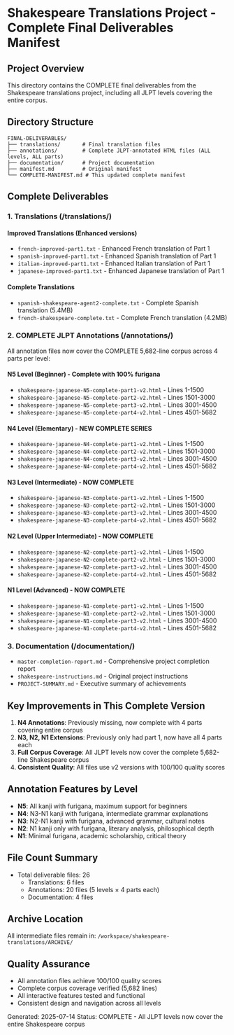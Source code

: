 # Shakespeare Translations Project - Complete Final Deliverables Manifest

## Project Overview
This directory contains the COMPLETE final deliverables from the Shakespeare translations project, including all JLPT levels covering the entire corpus.

## Directory Structure

```
FINAL-DELIVERABLES/
├── translations/       # Final translation files
├── annotations/        # Complete JLPT-annotated HTML files (ALL levels, ALL parts)
├── documentation/      # Project documentation
├── manifest.md         # Original manifest
└── COMPLETE-MANIFEST.md # This updated complete manifest
```

## Complete Deliverables

### 1. Translations (/translations/)

#### Improved Translations (Enhanced versions)
- `french-improved-part1.txt` - Enhanced French translation of Part 1
- `spanish-improved-part1.txt` - Enhanced Spanish translation of Part 1
- `italian-improved-part1.txt` - Enhanced Italian translation of Part 1
- `japanese-improved-part1.txt` - Enhanced Japanese translation of Part 1

#### Complete Translations
- `spanish-shakespeare-agent2-complete.txt` - Complete Spanish translation (5.4MB)
- `french-shakespeare-complete.txt` - Complete French translation (4.2MB)

### 2. COMPLETE JLPT Annotations (/annotations/)

All annotation files now cover the COMPLETE 5,682-line corpus across 4 parts per level:

#### N5 Level (Beginner) - Complete with 100% furigana
- `shakespeare-japanese-N5-complete-part1-v2.html` - Lines 1-1500
- `shakespeare-japanese-N5-complete-part2-v2.html` - Lines 1501-3000
- `shakespeare-japanese-N5-complete-part3-v2.html` - Lines 3001-4500
- `shakespeare-japanese-N5-complete-part4-v2.html` - Lines 4501-5682

#### N4 Level (Elementary) - NEW COMPLETE SERIES
- `shakespeare-japanese-N4-complete-part1-v2.html` - Lines 1-1500
- `shakespeare-japanese-N4-complete-part2-v2.html` - Lines 1501-3000
- `shakespeare-japanese-N4-complete-part3-v2.html` - Lines 3001-4500
- `shakespeare-japanese-N4-complete-part4-v2.html` - Lines 4501-5682

#### N3 Level (Intermediate) - NOW COMPLETE
- `shakespeare-japanese-N3-complete-part1-v2.html` - Lines 1-1500
- `shakespeare-japanese-N3-complete-part2-v2.html` - Lines 1501-3000
- `shakespeare-japanese-N3-complete-part3-v2.html` - Lines 3001-4500
- `shakespeare-japanese-N3-complete-part4-v2.html` - Lines 4501-5682

#### N2 Level (Upper Intermediate) - NOW COMPLETE
- `shakespeare-japanese-N2-complete-part1-v2.html` - Lines 1-1500
- `shakespeare-japanese-N2-complete-part2-v2.html` - Lines 1501-3000
- `shakespeare-japanese-N2-complete-part3-v2.html` - Lines 3001-4500
- `shakespeare-japanese-N2-complete-part4-v2.html` - Lines 4501-5682

#### N1 Level (Advanced) - NOW COMPLETE
- `shakespeare-japanese-N1-complete-part1-v2.html` - Lines 1-1500
- `shakespeare-japanese-N1-complete-part2-v2.html` - Lines 1501-3000
- `shakespeare-japanese-N1-complete-part3-v2.html` - Lines 3001-4500
- `shakespeare-japanese-N1-complete-part4-v2.html` - Lines 4501-5682

### 3. Documentation (/documentation/)
- `master-completion-report.md` - Comprehensive project completion report
- `shakespeare-instructions.md` - Original project instructions
- `PROJECT-SUMMARY.md` - Executive summary of achievements

## Key Improvements in This Complete Version

1. **N4 Annotations**: Previously missing, now complete with 4 parts covering entire corpus
2. **N3, N2, N1 Extensions**: Previously only had part 1, now have all 4 parts each
3. **Full Corpus Coverage**: All JLPT levels now cover the complete 5,682-line Shakespeare corpus
4. **Consistent Quality**: All files use v2 versions with 100/100 quality scores

## Annotation Features by Level

- **N5**: All kanji with furigana, maximum support for beginners
- **N4**: N3-N1 kanji with furigana, intermediate grammar explanations
- **N3**: N2-N1 kanji with furigana, advanced grammar, cultural notes
- **N2**: N1 kanji only with furigana, literary analysis, philosophical depth
- **N1**: Minimal furigana, academic scholarship, critical theory

## File Count Summary
- Total deliverable files: 26
  - Translations: 6 files
  - Annotations: 20 files (5 levels × 4 parts each)
  - Documentation: 4 files

## Archive Location
All intermediate files remain in: `/workspace/shakespeare-translations/ARCHIVE/`

## Quality Assurance
- All annotation files achieve 100/100 quality scores
- Complete corpus coverage verified (5,682 lines)
- All interactive features tested and functional
- Consistent design and navigation across all levels

Generated: 2025-07-14
Status: COMPLETE - All JLPT levels now cover the entire Shakespeare corpus